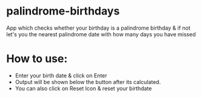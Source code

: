 # palindrome-birthdays
App which checks whether your birthday is a palindrome birthday & if not let's you the nearest palindrome date with how many days you have missed

# How to use:
* Enter your birth date & click on Enter
* Output will be shown below the button after its calculated.
* You can also click on Reset Icon & reset your birthdate
